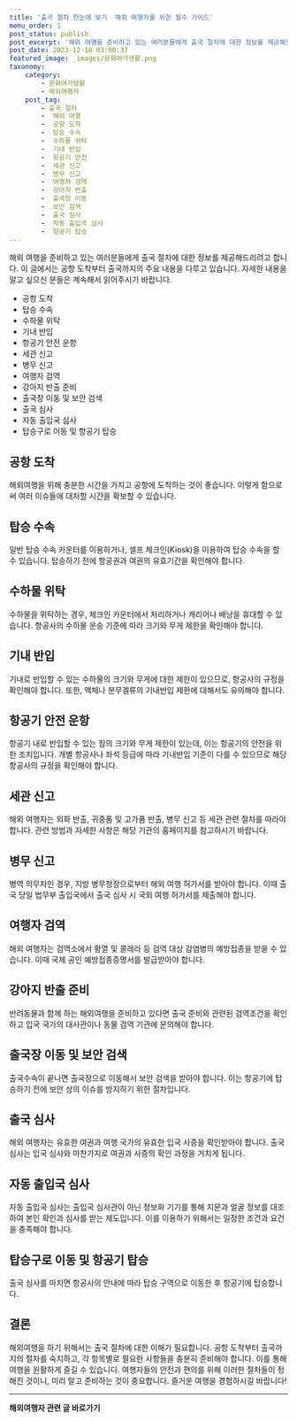 ```yaml
---
title: '출국 절차 한눈에 보기  해외 여행자를 위한 필수 가이드'
menu_order: 1
post_status: publish
post_excerpt: '해외 여행을 준비하고 있는 여러분들에게 출국 절차에 대한 정보를 제공해드리려고 합니다. 이 글에서는 공항 도착부터 출국까지의 주요 내용을 다루고 있습니다. 자세한 내용을 알고 싶으신 분들은 계속해서 읽어주시기 바랍니다.'
post_date: 2023-12-18 03:00:37
featured_image: _images/문화여가생활.png
taxonomy:
    category:
        - 문화여가생활
        - 해외여행자
    post_tag:
        - 출국 절차
        -  해외 여행
        -  공항 도착
        -  탑승 수속
        -  수하물 위탁
        -  기내 반입
        -  항공기 안전
        -  세관 신고
        -  병무 신고
        -  여행자 검역
        -  강아지 반출
        -  출국장 이동
        -  보안 검색
        -  출국 심사
        -  자동 출입국 심사
        -  항공기 탑승
---
```



해외 여행을 준비하고 있는 여러분들에게 출국 절차에 대한 정보를 제공해드리려고 합니다. 이 글에서는 공항 도착부터 출국까지의 주요 내용을 다루고 있습니다. 자세한 내용을 알고 싶으신 분들은 계속해서 읽어주시기 바랍니다.

- 공항 도착
- 탑승 수속
- 수하물 위탁
- 기내 반입
- 항공기 안전 운항
- 세관 신고
- 병무 신고
- 여행자 검역
- 강아지 반출 준비
- 출국장 이동 및 보안 검색
- 출국 심사
- 자동 출입국 심사
- 탑승구로 이동 및 항공기 탑승

## 공항 도착
해외여행을 위해 충분한 시간을 가지고 공항에 도착하는 것이 좋습니다. 이렇게 함으로써 여러 이슈들에 대처할 시간을 확보할 수 있습니다.

## 탑승 수속
일반 탑승 수속 카운터를 이용하거나, 셀프 체크인(Kiosk)을 이용하여 탑승 수속을 할 수 있습니다. 탑승하기 전에 항공권과 여권의 유효기간을 확인해야 합니다.

## 수하물 위탁
수하물을 위탁하는 경우, 체크인 카운터에서 처리하거나 캐리어나 배낭을 휴대할 수 있습니다. 항공사의 수하물 운송 기준에 따라 크기와 무게 제한을 확인해야 합니다.

## 기내 반입
기내로 반입할 수 있는 수하물의 크기와 무게에 대한 제한이 있으므로, 항공사의 규정을 확인해야 합니다. 또한, 액체나 분무겔류의 기내반입 제한에 대해서도 유의해야 합니다.

## 항공기 안전 운항
항공기 내로 반입할 수 있는 짐의 크기와 무게 제한이 있는데, 이는 항공기의 안전을 위한 조치입니다. 개별 항공사나 좌석 등급에 따라 기내반입 기준이 다를 수 있으므로 해당 항공사의 규정을 확인해야 합니다.

## 세관 신고
해외 여행자는 외화 반출, 귀중품 및 고가품 반출, 병무 신고 등 세관 관련 절차를 따라야 합니다. 관련 방법과 자세한 사항은 해당 기관의 홈페이지를 참고하시기 바랍니다.

## 병무 신고
병역 의무자인 경우, 지방 병무청장으로부터 해외 여행 허가서를 받아야 합니다. 이때 출국 당일 법무부 출입국에서 출국 심사 시 국외 여행 허가서를 제출해야 합니다.

## 여행자 검역
해외 여행자는 검역소에서 황열 및 콜레라 등 검역 대상 감염병의 예방접종을 받을 수 있습니다. 이때 국제 공인 예방접종증명서를 발급받아야 합니다.

## 강아지 반출 준비
반려동물과 함께 하는 해외여행을 준비하고 있다면 출국 준비와 관련된 검역조건을 확인하고 입국 국가의 대사관이나 동물 검역 기관에 문의해야 합니다.

## 출국장 이동 및 보안 검색
출국수속이 끝나면 출국장으로 이동해서 보안 검색을 받아야 합니다. 이는 항공기에 탑승하기 전에 보안 상의 이슈를 방지하기 위한 절차입니다.

## 출국 심사
해외 여행자는 유효한 여권과 여행 국가의 유효한 입국 사증을 확인받아야 합니다. 출국 심사는 입국 심사와 마찬가지로 여권과 사증의 확인 과정을 거치게 됩니다.

## 자동 출입국 심사
자동 출입국 심사는 출입국 심사관이 아닌 정보화 기기를 통해 지문과 얼굴 정보를 대조하여 본인 확인과 심사를 받는 제도입니다. 이를 이용하기 위해서는 일정한 조건과 요건을 충족해야 합니다.

## 탑승구로 이동 및 항공기 탑승
출국 심사를 마치면 항공사의 안내에 따라 탑승 구역으로 이동한 후 항공기에 탑승합니다.

## 결론
해외여행을 하기 위해서는 출국 절차에 대한 이해가 필요합니다. 공항 도착부터 출국까지의 절차를 숙지하고, 각 항목별로 필요한 사항들을 충분히 준비해야 합니다. 이를 통해 여행을 원활하게 즐길 수 있습니다. 여행자들의 안전과 편의를 위해 이러한 절차들이 정해진 것이니, 미리 알고 준비하는 것이 중요합니다. 즐거운 여행을 경험하시길 바랍니다!
<!-- wp:separator -->
<hr class="wp-block-separator has-alpha-channel-opacity"/>
<!-- /wp:separator -->

<!-- wp:group {"backgroundColor":"base","layout":{"type":"constrained"}} -->
<div class="wp-block-group has-base-background-color has-background"><!-- wp:paragraph {"align":"center","fontSize":"medium"} -->
<p class="has-text-align-center has-large-font-size"><strong>해외여행자 관련 글 바로가기</strong></p>
<!-- /wp:paragraph -->


<!-- wp:latest-posts
{"categories":[{"id":14870,"count":19,"description":"","link":"https://uknowlaw.com/category/%ed%95%b4%ec%99%b8%ec%97%ac%ed%96%89%ec%9e%90/","name":"해외여행자","slug":"해외여행자","taxonomy":"category","parent":0,"meta":[],"_links":{"self":[{"href":"https://uknowlaw.com/wp-json/wp/v2/categories/14870"}],"collection":[{"href":"https://uknowlaw.com/wp-json/wp/v2/categories"}],"about":[{"href":"https://uknowlaw.com/wp-json/wp/v2/taxonomies/category"}],"wp:post_type":[{"href":"https://uknowlaw.com/wp-json/wp/v2/posts?categories=14870"}],"curies":[{"name":"wp","href":"https://api.w.org/{rel}","templated":true}]}}],"postsToShow":100,"excerptLength":28,"postLayout":"grid","columns":2,"featuredImageAlign":"left","featuredImageSizeSlug":"large","fontSize":"small"} /--></div>
<!-- /wp:group -->